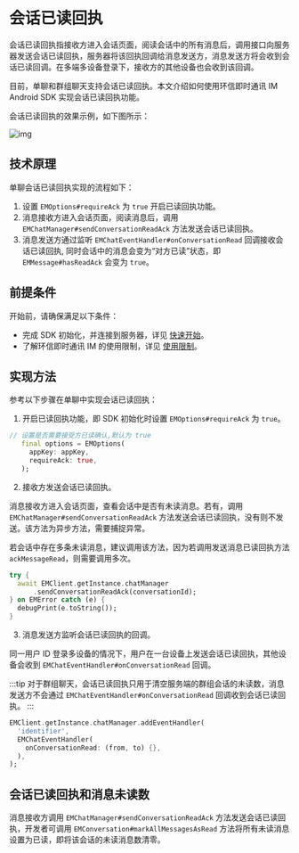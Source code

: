 # 会话已读回执

会话已读回执指接收方进入会话页面，阅读会话中的所有消息后，调用接口向服务器发送会话已读回执，服务器将该回执回调给消息发送方，消息发送方将会收到会话已读回调。在多端多设备登录下，接收方的其他设备也会收到该回调。

目前，单聊和群组聊天支持会话已读回执。本文介绍如何使用环信即时通讯 IM Android SDK 实现会话已读回执功能。

会话已读回执的效果示例，如下图所示：

![img](/images/uikit/chatuikit/feature/conversation/conversation_read.png) 

## 技术原理

 单聊会话已读回执实现的流程如下：

  1. 设置 `EMOptions#requireAck` 为 `true` 开启已读回执功能。
  2. 消息接收方进入会话页面，阅读消息后，调用 `EMChatManager#sendConversationReadAck` 方法发送会话已读回执。
  3. 消息发送方通过监听 `EMChatEventHandler#onConversationRead` 回调接收会话已读回执, 同时会话中的消息会变为“对方已读”状态，即 `EMMessage#hasReadAck` 会变为 `true`。

## 前提条件

开始前，请确保满足以下条件：

- 完成 SDK 初始化，并连接到服务器，详见 [快速开始](quickstart.html)。
- 了解环信即时通讯 IM 的使用限制，详见 [使用限制](/product/limitation.html)。

 ## 实现方法

 参考以下步骤在单聊中实现会话已读回执：

 1. 开启已读回执功能，即 SDK 初始化时设置 `EMOptions#requireAck` 为 `true`。

 ```dart
// 设置是否需要接受方已读确认,默认为 true
    final options = EMOptions(
      appKey: appKey,
      requireAck: true,
    );
 ```

 2. 接收方发送会话已读回执。

消息接收方进入会话页面，查看会话中是否有未读消息。若有，调用 `EMChatManager#sendConversationReadAck` 方法发送会话已读回执，没有则不发送。该方法为异步方法，需要捕捉异常。

若会话中存在多条未读消息，建议调用该方法，因为若调用发送消息已读回执方法 `ackMessageRead`，则需要调用多次。

```dart
try {
  await EMClient.getInstance.chatManager
      .sendConversationReadAck(conversationId);
} on EMError catch (e) {
  debugPrint(e.toString());
}
```

3. 消息发送方监听会话已读回执的回调。

同一用户 ID 登录多设备的情况下，用户在一台设备上发送会话已读回执，其他设备会收到 `EMChatEventHandler#onConversationRead` 回调。

:::tip
对于群组聊天，会话已读回执只用于清空服务端的群组会话的未读数，消息发送方不会通过 `EMChatEventHandler#onConversationRead` 回调收到会话已读回执。
:::

```dart
EMClient.getInstance.chatManager.addEventHandler(
  'identifier',
  EMChatEventHandler(
    onConversationRead: (from, to) {},
  ),
);
```

## 会话已读回执和消息未读数

消息接收方调用 `EMChatManager#sendConversationReadAck` 方法发送会话已读回执，开发者可调用 `EMConversation#markAllMessagesAsRead` 方法将所有未读消息设置为已读，即将该会话的未读消息数清零。
